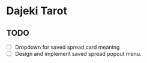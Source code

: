 # Dajeki Tarot

## TODO
- [ ] Dropdown for saved spread card meaning
- [ ] Design and implement saved spread popout menu. 